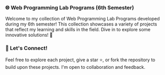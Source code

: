 ### 🌐 Web Programming Lab Programs (6th Semester)
Welcome to my collection of Web Programming Lab Programs developed during my 6th semester! This collection showcases a variety of projects that reflect my learning and skills in the field. Dive in to explore some innovative solutions! 🚀

### 🌱 Let's Connect!
Feel free to explore each project, give a star ⭐, or fork the repository to build upon these projects. I'm open to collaboration and feedback. 